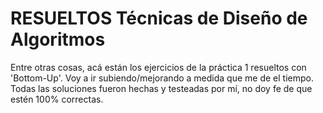 # RESUELTOS Técnicas de Diseño de Algoritmos

Entre otras cosas, acá están los ejercicios de la práctica 1 resueltos con 'Bottom-Up'. Voy a ir subiendo/mejorando a medida que me de el tiempo. Todas las soluciones fueron hechas y testeadas por mí, no doy fe de que estén 100% correctas.